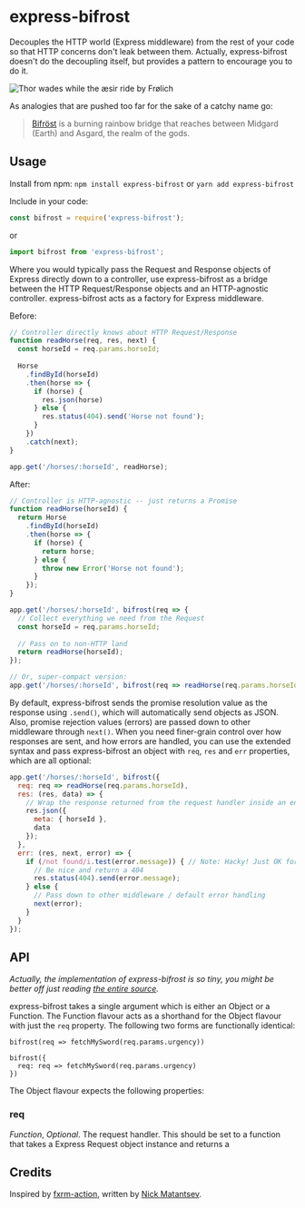 # express-bifrost
Decouples the HTTP world (Express middleware) from the rest of your code so that HTTP concerns don't leak between them. Actually, express-bifrost doesn't do the decoupling itself, but provides a pattern to encourage you to do it.

![Thor wades while the æsir ride by Frølich](https://cloud.githubusercontent.com/assets/50832/21269637/76d0ce1c-c381-11e6-901b-3ea18580322c.jpg)

As analogies that are pushed too far for the sake of a catchy name go:

> [Bifröst](https://en.wikipedia.org/wiki/Bifr%C3%B6st) is a burning rainbow bridge that reaches between Midgard (Earth) and Asgard, the realm of the gods.

## Usage

Install from npm: `npm install express-bifrost` or `yarn add express-bifrost`

Include in your code:

```js
const bifrost = require('express-bifrost');
```

or

```js
import bifrost from 'express-bifrost';
```

Where you would typically pass the Request and Response objects of Express directly down to a controller, use express-bifrost as a bridge between the HTTP Request/Response objects and an HTTP-agnostic controller. express-bifrost acts as a factory for Express middleware.

Before:

```js
// Controller directly knows about HTTP Request/Response
function readHorse(req, res, next) {
  const horseId = req.params.horseId;
  
  Horse
    .findById(horseId)
    .then(horse => {
      if (horse) {
        res.json(horse)
      } else {
        res.status(404).send('Horse not found');
      }
    })
    .catch(next);
}

app.get('/horses/:horseId', readHorse);
```

After:

```js
// Controller is HTTP-agnostic -- just returns a Promise
function readHorse(horseId) {  
  return Horse
    .findById(horseId)
    .then(horse => {
      if (horse) {
        return horse;
      } else {
        throw new Error('Horse not found');
      }
    });
}

app.get('/horses/:horseId', bifrost(req => {
  // Collect everything we need from the Request
  const horseId = req.params.horseId;
  
  // Pass on to non-HTTP land
  return readHorse(horseId);
});

// Or, super-compact version:
app.get('/horses/:horseId', bifrost(req => readHorse(req.params.horseId));
```

By default, express-bifrost sends the promise resolution value as the response using `.send()`, which will automatically send objects as JSON. Also, promise rejection values (errors) are passed down to other middleware through `next()`. When you need finer-grain control over how responses are sent, and how errors are handled, you can use the extended syntax and pass express-bifrost an object with `req`, `res` and `err` properties, which are all optional:

```js
app.get('/horses/:horseId', bifrost({
  req: req => readHorse(req.params.horseId),
  res: (res, data) => {
    // Wrap the response returned from the request handler inside an envelope
    res.json({
      meta: { horseId },
      data
    });
  },
  err: (res, next, error) => {
    if (/not found/i.test(error.message)) { // Note: Hacky! Just OK for the sake of this example.
      // Be nice and return a 404
      res.status(404).send(error.message);
    } else {
      // Pass down to other middleware / default error handling
      next(error);
    }
  }
});
```

## API

_Actually, the implementation of express-bifrost is so tiny, you might be better off just reading [the entire source](index.js)._

express-bifrost takes a single argument which is either an Object or a Function. The Function flavour acts as a shorthand for the Object flavour with just the `req` property. The following two forms are functionally identical:

```
bifrost(req => fetchMySword(req.params.urgency))

bifrost({
  req: req => fetchMySword(req.params.urgency)
})
```

The Object flavour expects the following properties:

### req

_Function_, _Optional_. The request handler. This should be set to a function that takes a Express Request object instance and returns a

## Credits

Inspired by [fxrm-action](https://github.com/fxrm/fxrm-action), written by [Nick Matantsev](https://github.com/unframework).
